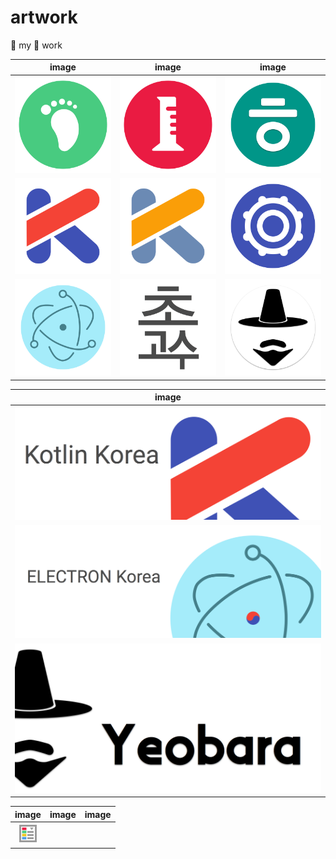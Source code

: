 # artwork

:thought_balloon: my :art: work

| image                  | image                 | image                  |
|:----------------------:|:---------------------:|:----------------------:|
| ![footprint]           | ![lab]                | ![hieuh]               |
| [![kotlinkr]][kknote]  | [![kotlin]][knote]    | [![photonkit]][pknote] |
| [![elec]][elecnote]    | ![guru]               | [![yeobara]][yeonote]  |

| image                  |
|:----------------------:|
| [![kkfb]][kkfbnote]    |
| [![ekfb]][ekfbnote]    |
| [![yeoand]][yeonote]   |

| image                       | image                 | image                  |
|:---------------------------:|:---------------------:|:----------------------:|
| [![selector]][selectornote] |                       |                        |













[elec]: electron/512/ic_launcher.png
[footprint]: footprint/512/ic_launcher.png
[guru]: guru/guru.png
[hieuh]: hieuh/512/ic_launcher.png
[kotlinkr]: kotlinkr/kotlinkr.png
[kotlin]: kotlinkr/kotlin.png
[kkfb]: kotlinkr/facebook%20cover.png
[ekfb]: electron/facebook%20cover.png
[lab]: lab/512/ic_launcher.png
[photonkit]: photonkit/512/ic_launcher.png
[yeobara]: yeobara/listing/icon/icon.png
[yeoand]: yeobara/listing/featureGraphic/feature_graphic.png
[selector]: android-selector/icon@2x.png

[elecnote]: http://electron.atom.io/
[hieuh_note]: http://www.fileformat.info/info/unicode/char/1112/index.htm
[kknote]: https://www.facebook.com/kotlinkr
[knote]: https://kotlinlang.org/
[kkfbnote]: https://www.facebook.com/kotlinkr
[ekfbnote]: https://www.facebook.com/groups/808628819214318
[pknote]: https://github.com/react-photonkit/
[yeonote]: https://github.com/yeobara/
[selectornote]: https://github.com/importre/android-selector-intellij-plugin

